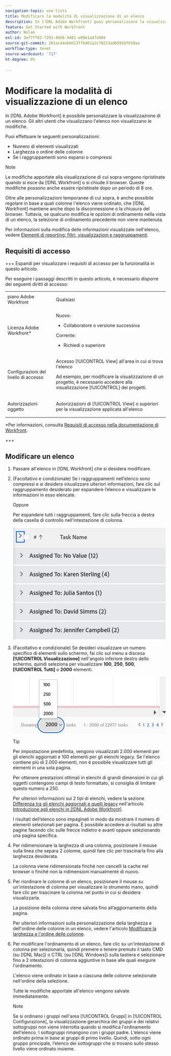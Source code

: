 ```yaml
---
navigation-topic: use-lists
title: Modificare la modalità di visualizzazione di un elenco
description: In [!DNL Adobe Workfront] puoi personalizzare la visualizzazione di un elenco. Gli altri utenti che visualizzano l'elenco non visualizzano le modifiche.
feature: Get Started with Workfront
author: Nolan
exl-id: 3ef7ff03-7293-4b56-9481-e89e1a47a904
source-git-commit: 261ac44eb0d13ffbd61a2c70213adb591bf018aa
workflow-type: tm+mt
source-wordcount: '717'
ht-degree: 0%

---
```


# Modificare la modalità di visualizzazione di un elenco

<!--Audited: 11/2024-->

In [!DNL Adobe Workfront] è possibile personalizzare la visualizzazione di un elenco. Gli altri utenti che visualizzano l&#39;elenco non visualizzano le modifiche.

Puoi effettuare le seguenti personalizzazioni:

* Numero di elementi visualizzati
* Larghezza o ordine delle colonne
* Se i raggruppamenti sono espansi o compressi

>[!NOTE]
>
>Le modifiche apportate alla visualizzazione di cui sopra vengono ripristinate quando si esce da [!DNL Workfront] o si chiude il browser. Queste modifiche possono anche essere ripristinate dopo un periodo di 8 ore.

Oltre alle personalizzazioni temporanee di cui sopra, è anche possibile regolare in base a quali colonne l&#39;elenco viene ordinato, che [!DNL Workfront] mantiene anche dopo la disconnessione o la chiusura del browser. Tuttavia, se qualcuno modifica le opzioni di ordinamento nella vista di un elenco, la selezione di ordinamento precedente non viene mantenuta.

Per informazioni sulla modifica delle informazioni visualizzate nell&#39;elenco, vedere [Elementi di reporting: filtri, visualizzazioni e raggruppamenti](../../../reports-and-dashboards/reports/reporting-elements/reporting-elements-filters-views-groupings.md).

## Requisiti di accesso

+++ Espandi per visualizzare i requisiti di accesso per la funzionalità in questo articolo.

Per eseguire i passaggi descritti in questo articolo, è necessario disporre dei seguenti diritti di accesso:

<table style="table-layout:auto"> 
 <col> 
 <col> 
 <tbody> 
  <tr> 
   <td role="rowheader">piano Adobe Workfront</td> 
   <td> <p>Qualsiasi</p> </td> 
  </tr> 
  <tr> 
   <td role="rowheader">Licenza Adobe Workfront*</td> 
   <td> 
    <p>Nuovo:</p>
   <ul><li><p>Collaboratore o versione successiva </p></li>
   </ul>

<p>Corrente:</p>
   <ul><li><p>Richiedi o superiore</p></li>
    </ul></td> 
  </tr> 
  <tr> 
   <td role="rowheader">Configurazioni del livello di accesso</td> 
   <td> <p>Accesso [!UICONTROL View] all'area in cui si trova l'elenco</p> <p>Ad esempio, per modificare la visualizzazione di un progetto, è necessario accedere alla visualizzazione [!UICONTROL] dei progetti.</p></td> 
  </tr> 
  <tr> 
   <td role="rowheader">Autorizzazioni oggetto</td> 
   <td> <p>Autorizzazioni di [!UICONTROL View] o superiori per la visualizzazione applicata all'elenco</p>  </td> 
  </tr> 
 </tbody> 
</table>

*Per informazioni, consulta [Requisiti di accesso nella documentazione di Workfront](/help/quicksilver/administration-and-setup/add-users/access-levels-and-object-permissions/access-level-requirements-in-documentation.md).

+++

## Modificare un elenco

1. Passare all&#39;elenco in [!DNL Workfront] che si desidera modificare.

   <!--
   <p data-mc-conditions="QuicksilverOrClassic.Draft mode"> 
   <MadCap:conditionalText data-mc-conditions="QuicksilverOrClassic.Draft mode">
   By default, groupings are collapsed.
   </MadCap:conditionalText>
   <br> </p>
   -->

1. (Facoltativo e condizionale) Se i raggruppamenti nell’elenco sono compressi e si desidera visualizzare ulteriori informazioni, fare clic sul raggruppamento desiderato per espandere l’elenco e visualizzare le informazioni in esso elencate.

   Oppure

   Per espandere tutti i raggruppamenti, fare clic sulla freccia a destra della casella di controllo nell&#39;intestazione di colonna.

   ![expand_groupings__1_.png](assets/expand-groupings--1--350x227.png)

1. (Facoltativo e condizionale) Se desideri visualizzare un numero specifico di elementi sullo schermo, fai clic sul menu a discesa **[!UICONTROL Visualizzazione]** nell&#39;angolo inferiore destro dello schermo, quindi seleziona per visualizzare **100**, **250**, **500**, **[!UICONTROL Tutti]** o **2000** elementi.

   ![](assets/list-number-page-350x119.png)

   >[!TIP]
   >
   >Per impostazione predefinita, vengono visualizzati 2.000 elementi per gli elenchi aggiornati e 100 elementi per gli elenchi legacy. Se l&#39;elenco contiene più di 2.000 elementi, non è possibile visualizzare tutti gli elementi in una sola pagina.
   >
   >
   >Per ottenere prestazioni ottimali in elenchi di grandi dimensioni in cui gli oggetti contengono campi di testo formattato, si consiglia di limitare questo numero a 250.
   >
   >
   >Per ulteriori informazioni sui 2 tipi di elenchi, vedere la sezione [Differenza tra gli elenchi aggiornati e quelli legacy](../../../workfront-basics/navigate-workfront/use-lists/view-items-in-a-list.md#updated) nell&#39;articolo [Introduzione agli elenchi in [!DNL Adobe Workfront]](../../../workfront-basics/navigate-workfront/use-lists/view-items-in-a-list.md).

   I risultati dell’elenco sono impaginati in modo da mostrare il numero di elementi selezionati per pagina. È possibile accedere ai risultati su altre pagine facendo clic sulle frecce indietro e avanti oppure selezionando una pagina specifica.

1. Per ridimensionare la larghezza di una colonna, posizionare il mouse sulla linea che separa 2 colonne, quindi fare clic per trascinarla fino alla larghezza desiderata.

   La colonna viene ridimensionata finché non cancelli la cache nel browser o finché non la ridimensioni manualmente di nuovo.

1. Per riordinare le colonne di un elenco, posizionare il mouse su un&#39;intestazione di colonna per visualizzare lo strumento mano, quindi fare clic per trascinare la colonna nel punto in cui si desidera visualizzarla.

   La posizione della colonna viene salvata fino all’aggiornamento della pagina.

   Per ulteriori informazioni sulla personalizzazione della larghezza e dell&#39;ordine delle colonne in un elenco, vedere l&#39;articolo [Modificare la larghezza e l&#39;ordine delle colonne](../../../reports-and-dashboards/reports/reporting-elements/modify-column-width-order.md).

1. Per modificare l&#39;ordinamento di un elenco, fare clic su un&#39;intestazione di colonna per selezionarla, quindi premere e tenere premuto il tasto CMD (su [!DNL Mac]) o CTRL (su [!DNL Windows]) sulla tastiera e selezionare fino a 2 intestazioni di colonna aggiuntive in base alle quali eseguire l&#39;ordinamento.

   L&#39;elenco viene ordinato in base a ciascuna delle colonne selezionate nell&#39;ordine della selezione.

   Tutte le modifiche apportate all&#39;elenco vengono salvate immediatamente.

   >[!NOTE]
   >
   >Se si ordinano i gruppi nell&#39;area [!UICONTROL Gruppi] in [!UICONTROL Configurazione], la visualizzazione gerarchica dei gruppi e dei relativi sottogruppi non viene interrotta quando si modifica l&#39;ordinamento dell&#39;elenco. I sottogruppi rimangono con i gruppi padre. L’elenco viene ordinato prima in base ai gruppi di primo livello. Quindi, sotto ogni gruppo principale, l’elenco dei sottogruppi che si trovano sullo stesso livello viene ordinato insieme.
